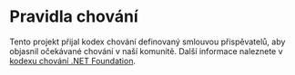 # <a name="code-of-conduct"></a>Pravidla chování

Tento projekt přijal kodex chování definovaný smlouvou přispěvatelů, aby objasnil očekávané chování v naší komunitě.
Další informace naleznete v [kodexu chování .NET Foundation](https://dotnetfoundation.org/code-of-conduct).
